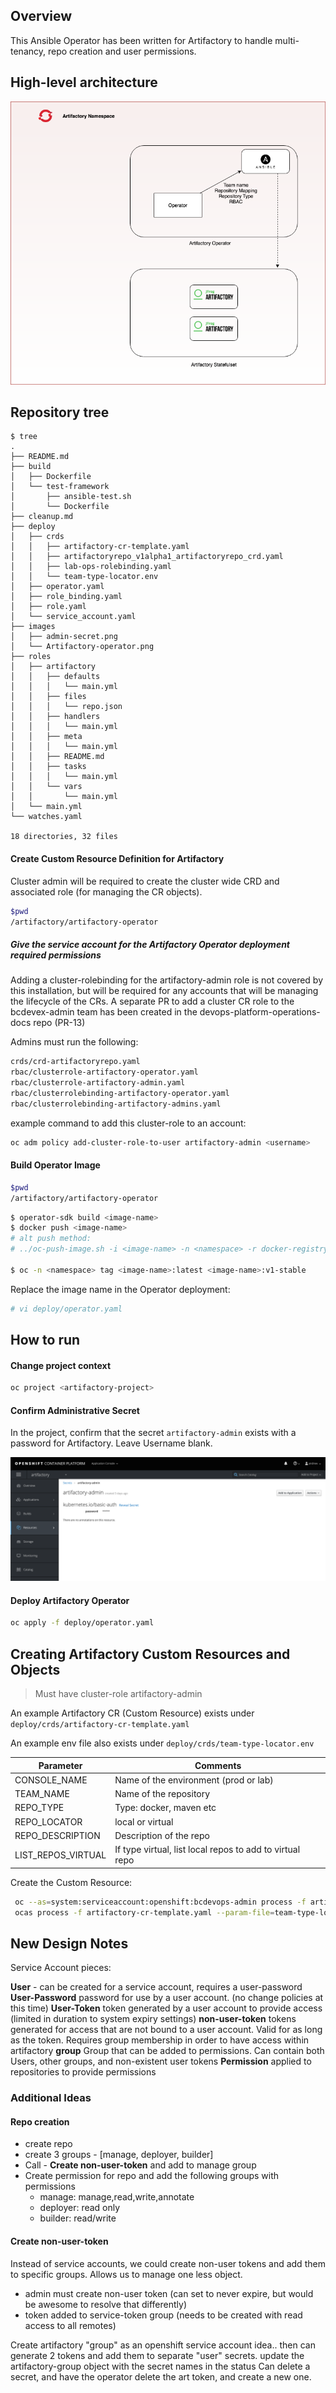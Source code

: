 ## Overview

This Ansible Operator has been written for Artifactory to handle multi-tenancy, repo creation and user permissions.

## High-level architecture

![](images/Artifactory-operator.png) 

## Repository tree

```
$ tree
.
├── README.md
├── build
│   ├── Dockerfile
│   └── test-framework
│       ├── ansible-test.sh
│       └── Dockerfile
├── cleanup.md
├── deploy
│   ├── crds
│   │   ├── artifactory-cr-template.yaml
│   │   ├── artifactoryrepo_v1alpha1_artifactoryrepo_crd.yaml
│   │   ├── lab-ops-rolebinding.yaml
│   │   └── team-type-locator.env
│   ├── operator.yaml
│   ├── role_binding.yaml
│   ├── role.yaml
│   └── service_account.yaml
├── images
│   ├── admin-secret.png
│   └── Artifactory-operator.png
├── roles
│   ├── artifactory
│   │   ├── defaults
│   │   │   └── main.yml
│   │   ├── files
│   │   │   └── repo.json
│   │   ├── handlers
│   │   │   └── main.yml
│   │   ├── meta
│   │   │   └── main.yml
│   │   ├── README.md
│   │   ├── tasks
│   │   │   └── main.yml
│   │   └── vars
│   │       └── main.yml
│   └── main.yml
└── watches.yaml

18 directories, 32 files
```
#### Create Custom Resource Definition for Artifactory

Cluster admin will be required to create the cluster wide CRD and associated role (for managing the CR objects).

``` bash
$pwd
/artifactory/artifactory-operator
```

##### Give the service account for the Artifactory Operator deployment required permissions

Adding a cluster-rolebinding for the artifactory-admin role is not covered by this installation, but will be required for any accounts that will be managing the lifecycle of the CRs.
A separate PR to add a cluster CR role to the bcdevex-admin team has been created in the devops-platform-operations-docs repo (PR-13)

Admins must run the following:

``` bash
crds/crd-artifactoryrepo.yaml
rbac/clusterrole-artifactory-operator.yaml
rbac/clusterrole-artifactory-admin.yaml
rbac/clusterrolebinding-artifactory-operator.yaml
rbac/clusterrolebinding-artifactory-admins.yaml
```

example command to add this cluster-role to an account:

``` bash
oc adm policy add-cluster-role-to-user artifactory-admin <username>
```

#### Build Operator Image

``` bash
$pwd
/artifactory/artifactory-operator
```

``` bash
$ operator-sdk build <image-name>
$ docker push <image-name>
# alt push method:
# ../oc-push-image.sh -i <image-name> -n <namespace> -r docker-registry.pathfinder.gov.bc.ca

$ oc -n <namespace> tag <image-name>:latest <image-name>:v1-stable
```

Replace the image name in the Operator deployment:

``` bash
# vi deploy/operator.yaml
```

## How to run

#### Change project context

``` bash
oc project <artifactory-project>
```

#### Confirm Administrative Secret

In the project, confirm that the secret `artifactory-admin` exists with a password for Artifactory. Leave Username blank.

![](images/admin-secret.png)

#### Deploy Artifactory Operator

``` bash
oc apply -f deploy/operator.yaml
```

## Creating Artifactory Custom Resources and Objects

> Must have cluster-role artifactory-admin

An example Artifactory CR (Custom Resource) exists under `deploy/crds/artifactory-cr-template.yaml`

An example env file also exists under `deploy/crds/team-type-locator.env`

| Parameter                 | Comments                                                 | 
|---------------------------|----------------------------------------------------------|
| CONSOLE_NAME              | Name of the environment (prod or lab)                    |
| TEAM_NAME                 | Name of the repository                                   |
| REPO_TYPE                 | Type: docker, maven etc                                  |
| REPO_LOCATOR              | local or virtual                                         |
| REPO_DESCRIPTION          | Description of the repo                                  |
| LIST_REPOS_VIRTUAL        | If type virtual, list local repos to add to virtual repo |

Create the Custom Resource:

``` bash
 oc --as=system:serviceaccount:openshift:bcdevops-admin process -f artifactory-cr-template.yaml --param-file=team-type-locator.env --ignore-unknown-parameters=true | oc --as=system:serviceaccount:openshift:bcdevops-admin create -f -
 ocas process -f artifactory-cr-template.yaml --param-file=team-type-locator.env --ignore-unknown-parameters=true | ocas create -f -
```

## New Design Notes

Service Account pieces:

**User** - can be created for a service account, requires a user-password
**User-Password** password for use by a user account.  (no change policies at this time)
**User-Token** token generated by a user account to provide access (limited in duration to system expiry settings)
**non-user-token** tokens generated for access that are not bound to a user account.  Valid for as long as the token.  Requires group membership in order to have access within artifactory
**group** Group that can be added to permissions.  Can contain both Users, other groups, and non-existent user tokens
**Permission** applied to repositories to provide permissions

### Additional Ideas

#### Repo creation

- create repo
- create 3 groups - [manage, deployer, builder]
- Call - **Create non-user-token** and add to manage group
- Create permission for repo and add the following groups with permissions
  - manage: manage,read,write,annotate
  - deployer: read only
  - builder: read/write

#### Create non-user-token

Instead of service accounts, we could create non-user tokens and add them to specific groups.  Allows us to manage one less object.

- admin must create non-user token (can set to never expire, but would be awesome to resolve that differently)
- token added to service-token group (needs to be created with read access to all remotes)

Create artifactory "group" as an openshift service account idea.. then can generate 2 tokens and add them to separate "user" secrets.  update the artifactory-group object with the secret names in the status
Can delete a secret, and have the operator delete the art token, and create a new one.